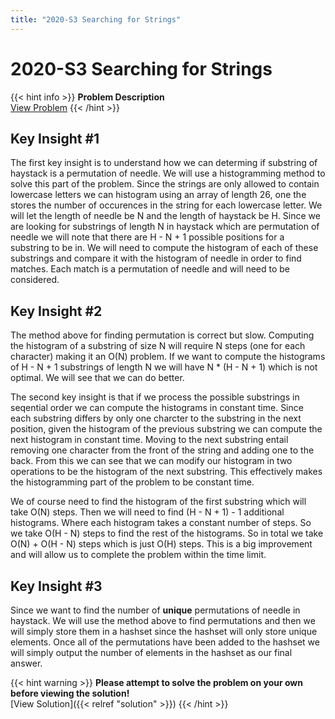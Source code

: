```yaml
---
title: "2020-S3 Searching for Strings"
---
```


# 2020-S3 Searching for Strings

{{< hint info >}}
**Problem Description**  
[View Problem](https://cemc.uwaterloo.ca/contests/computing/2020/stage%201/seniorEF.pdf)
{{< /hint >}}

## Key Insight #1

The first key insight is to understand how we can determing if substring of haystack is a permutation of needle. We will use a histogramming method to solve this part of the problem. Since the strings are only allowed to contain lowercase letters we can histogram using an array of length 26, one the stores the number of occurences in the string for each lowercase letter. We will let the length of needle be N and the length of haystack be H. Since we are looking for substrings of length N in haystack which are permutation of needle we will note that there are H - N + 1 possible positions for a substring to be in. We will need to compute the histogram of each of these substrings and compare it with the histogram of needle in order to find matches. Each match is a permutation of needle and will need to be considered.

## Key Insight #2

The method above for finding permutation is correct but slow. Computing the histogram of a substring of size N will require N steps (one for each character) making it an O(N) problem. If we want to compute the histograms of H - N + 1 substrings of length N we will have N * (H - N + 1) which is not optimal. We will see that we can do better.

The second key insight is that if we process the possible substrings in seqential order we can compute the histograms in constant time. Since each substring differs by only one charcter to the substring in the next position, given the histogram of the previous substring we can compute the next histogram in constant time. Moving to the next substring entail removing one character from the front of the string and adding one to the back. From this we can see that we can modify our histogram in two operations to be the histogram of the next substring. This effectively makes the histogramming part of the problem to be constant time.

We of course need to find the histogram of the first substring which will take O(N) steps. Then we will need to find (H - N + 1) - 1 additional histograms. Where each histogram takes a constant number of steps. So we take O(H - N) steps to find the rest of the histograms. So in total we take O(N) + O(H - N) steps which is just O(H) steps. This is a big improvement and will allow us to complete the problem within the time limit.

## Key Insight #3

Since we want to find the number of **unique** permutations of needle in haystack. We will use the method above to find permutations and then we will simply store them in a hashset since the hashset will only store unique elements. Once all of the permutations have been added to the hashset we will simply output the number of elements in the hashset as our final answer.

{{< hint warning >}}
**Please attempt to solve the problem on your own before viewing the solution!**  
[View Solution]({{< relref "solution" >}})
{{< /hint >}}
